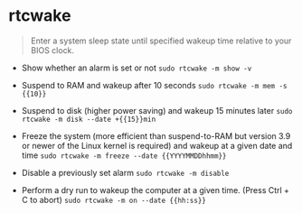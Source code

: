 # rtcwake
> Enter a system sleep state until specified wakeup time relative to your BIOS clock.

- Show whether an alarm is set or not
`sudo rtcwake -m show -v`

- Suspend to RAM and wakeup after 10 seconds
`sudo rtcwake -m mem -s {{10}}`

- Suspend to disk (higher power saving) and wakeup 15 minutes later
`sudo rtcwake -m disk --date +{{15}}min`

- Freeze the system (more efficient than suspend-to-RAM but version 3.9 or newer of the Linux kernel is required) and wakeup at a given date and time
`sudo rtcwake -m freeze --date {{YYYYMMDDhhmm}}`

- Disable a previously set alarm
`sudo rtcwake -m disable`

- Perform a dry run to wakeup the computer at a given time. (Press Ctrl + C to abort)
`sudo rtcwake -m on --date {{hh:ss}}`
